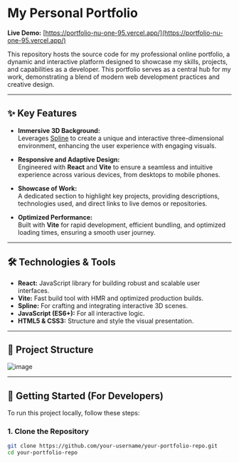 # My Personal Portfolio

**Live Demo:** [https://portfolio-nu-one-95.vercel.app/](https://portfolio-nu-one-95.vercel.app/)

This repository hosts the source code for my professional online portfolio, a dynamic and interactive platform designed to showcase my skills, projects, and capabilities as a developer. This portfolio serves as a central hub for my work, demonstrating a blend of modern web development practices and creative design.

---

## ✨ Key Features

- **Immersive 3D Background:**  
  Leverages [Spline](https://spline.design/) to create a unique and interactive three-dimensional environment, enhancing the user experience with engaging visuals.

- **Responsive and Adaptive Design:**  
  Engineered with **React** and **Vite** to ensure a seamless and intuitive experience across various devices, from desktops to mobile phones.

- **Showcase of Work:**  
  A dedicated section to highlight key projects, providing descriptions, technologies used, and direct links to live demos or repositories.

- **Optimized Performance:**  
  Built with **Vite** for rapid development, efficient bundling, and optimized loading times, ensuring a smooth user journey.

---

## 🛠 Technologies & Tools

- **React:** JavaScript library for building robust and scalable user interfaces.
- **Vite:** Fast build tool with HMR and optimized production builds.
- **Spline:** For crafting and integrating interactive 3D scenes.
- **JavaScript (ES6+):** For all interactive logic.
- **HTML5 & CSS3:** Structure and style the visual presentation.

---
## 📁 Project Structure
![image](https://github.com/user-attachments/assets/597c2b2c-2b16-4cf1-a575-605e22cd2ccc)


---

## 🚀 Getting Started (For Developers)

To run this project locally, follow these steps:

### 1. Clone the Repository

```bash
git clone https://github.com/your-username/your-portfolio-repo.git
cd your-portfolio-repo
